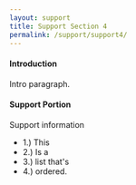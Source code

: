 ```yaml
---
layout: support
title: Support Section 4
permalink: /support/support4/
---
```


#### Introduction

<p>Intro paragraph.</p>

#### Support Portion 

Support information

- 1.) This
- 2.) Is a 
- 3.) list that's
- 4.) ordered.
